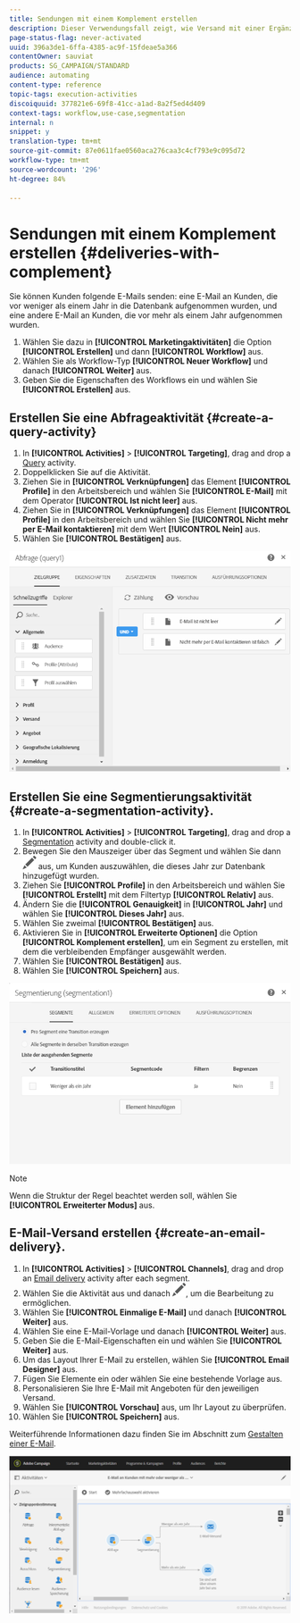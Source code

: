 ```yaml
---
title: Sendungen mit einem Komplement erstellen
description: Dieser Verwendungsfall zeigt, wie Versand mit einer Ergänzung erstellt werden.
page-status-flag: never-activated
uuid: 396a3de1-6ffa-4385-ac9f-15fdeae5a366
contentOwner: sauviat
products: SG_CAMPAIGN/STANDARD
audience: automating
content-type: reference
topic-tags: execution-activities
discoiquuid: 377821e6-69f8-41cc-a1ad-8a2f5ed4d409
context-tags: workflow,use-case,segmentation
internal: n
snippet: y
translation-type: tm+mt
source-git-commit: 87e0611fae0560aca276caa3c4cf793e9c095d72
workflow-type: tm+mt
source-wordcount: '296'
ht-degree: 84%

---
```



# Sendungen mit einem Komplement erstellen {#deliveries-with-complement}

Sie können Kunden folgende E-Mails senden: eine E-Mail an Kunden, die vor weniger als einem Jahr in die Datenbank aufgenommen wurden, und eine andere E-Mail an Kunden, die vor mehr als einem Jahr aufgenommen wurden.

1. Wählen Sie dazu in **[!UICONTROL Marketingaktivitäten]** die Option **[!UICONTROL Erstellen]** und dann **[!UICONTROL Workflow]** aus.
1. Wählen Sie als Workflow-Typ **[!UICONTROL Neuer Workflow]** und danach **[!UICONTROL Weiter]** aus.
1. Geben Sie die Eigenschaften des Workflows ein und wählen Sie **[!UICONTROL Erstellen]** aus.

## Erstellen Sie eine Abfrageaktivität {#create-a-query-activity}

1. In **[!UICONTROL Activities]** > **[!UICONTROL Targeting]**, drag and drop a [Query](../../automating/using/query.md) activity.
1. Doppelklicken Sie auf die Aktivität.
1. Ziehen Sie in **[!UICONTROL Verknüpfungen]** das Element **[!UICONTROL Profile]** in den Arbeitsbereich und wählen Sie **[!UICONTROL E-Mail]** mit dem Operator **[!UICONTROL Ist nicht leer]** aus.
1. Ziehen Sie in **[!UICONTROL Verknüpfungen]** das Element **[!UICONTROL Profile]** in den Arbeitsbereich und wählen Sie **[!UICONTROL Nicht mehr per E-Mail kontaktieren]** mit dem Wert **[!UICONTROL Nein]** aus.
1. Wählen Sie **[!UICONTROL Bestätigen]** aus.

![](assets/wf-complement-query.png)

## Erstellen Sie eine Segmentierungsaktivität {#create-a-segmentation-activity}.

1. In **[!UICONTROL Activities]** > **[!UICONTROL Targeting]**, drag and drop a [Segmentation](../../automating/using/segmentation.md) activity and double-click it.
1. Bewegen Sie den Mauszeiger über das Segment und wählen Sie dann ![](assets/edit_darkgrey-24px.png) aus, um Kunden auszuwählen, die dieses Jahr zur Datenbank hinzugefügt wurden.
1. Ziehen Sie **[!UICONTROL Profile]** in den Arbeitsbereich und wählen Sie **[!UICONTROL Erstellt]** mit dem Filtertyp **[!UICONTROL Relativ]** aus.
1. Ändern Sie die **[!UICONTROL Genauigkeit]** in **[!UICONTROL Jahr]** und wählen Sie **[!UICONTROL Dieses Jahr]** aus.
1. Wählen Sie zweimal **[!UICONTROL Bestätigen]** aus.
1. Aktivieren Sie in **[!UICONTROL Erweiterte Optionen]** die Option **[!UICONTROL Komplement erstellen]**, um ein Segment zu erstellen, mit dem die verbleibenden Empfänger ausgewählt werden.
1. Wählen Sie **[!UICONTROL Bestätigen]** aus.
1. Wählen Sie **[!UICONTROL Speichern]** aus.

![](assets/wf-complement-segmentation.png)

>[!NOTE]
>
>Wenn die Struktur der Regel beachtet werden soll, wählen Sie **[!UICONTROL Erweiterter Modus]** aus.

## E-Mail-Versand erstellen {#create-an-email-delivery}.

1. In **[!UICONTROL Activities]** > **[!UICONTROL Channels]**, drag and drop an [Email delivery](../../automating/using/email-delivery.md) activity after each segment.
1. Wählen Sie die Aktivität aus und danach ![](assets/edit_darkgrey-24px.png), um die Bearbeitung zu ermöglichen.
1. Wählen Sie **[!UICONTROL Einmalige E-Mail]** und danach **[!UICONTROL Weiter]** aus.
1. Wählen Sie eine E-Mail-Vorlage und danach **[!UICONTROL Weiter]** aus.
1. Geben Sie die E-Mail-Eigenschaften ein und wählen Sie **[!UICONTROL Weiter]** aus.
1. Um das Layout Ihrer E-Mail zu erstellen, wählen Sie **[!UICONTROL Email Designer]** aus.
1. Fügen Sie Elemente ein oder wählen Sie eine bestehende Vorlage aus.
1. Personalisieren Sie Ihre E-Mail mit Angeboten für den jeweiligen Versand.
1. Wählen Sie **[!UICONTROL Vorschau]** aus, um Ihr Layout zu überprüfen.
1. Wählen Sie **[!UICONTROL Speichern]** aus.

Weiterführende Informationen dazu finden Sie im Abschnitt zum [Gestalten einer E-Mail](../../designing/using/designing-from-scratch.md#designing-an-email-content-from-scratch).

![](assets/wf-deliveries-with-a-complement.png)
